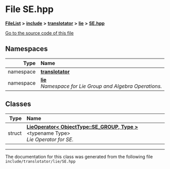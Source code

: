 

# File SE.hpp



[**FileList**](files.md) **>** [**include**](dir_d44c64559bbebec7f509842c48db8b23.md) **>** [**translotator**](dir_ffa3503b73a46a1fbf73d754da62ba14.md) **>** [**lie**](dir_8ed321f5373998308f124cc3f5af3597.md) **>** [**SE.hpp**](SE_8hpp.md)

[Go to the source code of this file](SE_8hpp_source.md)
















## Namespaces

| Type | Name |
| ---: | :--- |
| namespace | [**translotator**](namespacetranslotator.md) <br> |
| namespace | [**lie**](namespacetranslotator_1_1lie.md) <br>_Namespace for Lie Group and Algebra Operations._  |


## Classes

| Type | Name |
| ---: | :--- |
| struct | [**LieOperator&lt; ObjectType::SE\_GROUP, Type &gt;**](structtranslotator_1_1lie_1_1LieOperator_3_01ObjectType_1_1SE__GROUP_00_01Type_01_4.md) &lt;typename Type&gt;<br>_Lie Operator for SE._  |



















































------------------------------
The documentation for this class was generated from the following file `include/translotator/lie/SE.hpp`

